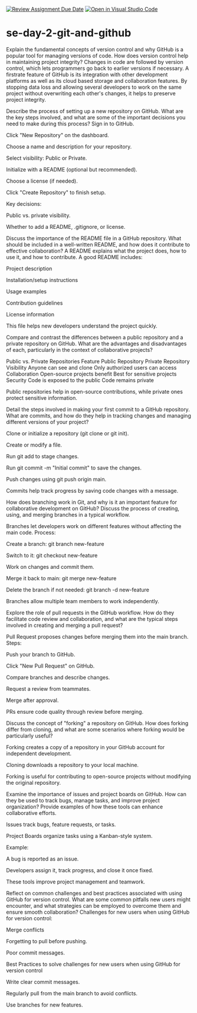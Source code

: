 [![Review Assignment Due Date](https://classroom.github.com/assets/deadline-readme-button-22041afd0340ce965d47ae6ef1cefeee28c7c493a6346c4f15d667ab976d596c.svg)](https://classroom.github.com/a/8wgCKhpZ)
[![Open in Visual Studio Code](https://classroom.github.com/assets/open-in-vscode-2e0aaae1b6195c2367325f4f02e2d04e9abb55f0b24a779b69b11b9e10269abc.svg)](https://classroom.github.com/online_ide?assignment_repo_id=18495143&assignment_repo_type=AssignmentRepo)
# se-day-2-git-and-github
Explain the fundamental concepts of version control and why GitHub is a popular tool for managing versions of code. How does version control help in maintaining project integrity?
Changes in code are followed by version control, which lets programmers go back to earlier versions if necessary. A firstrate feature of GitHub is its integration with other development platforms as well as its cloud based storage and collaboration features. By stopping data loss and allowing several developers to work on the same project without overwriting each other's changes, it helps to preserve project integrity.

Describe the process of setting up a new repository on GitHub. What are the key steps involved, and what are some of the important decisions you need to make during this process?
Sign in to GitHub.

Click "New Repository" on the dashboard.

Choose a name and description for your repository.

Select visibility: Public or Private.

Initialize with a README (optional but recommended).

Choose a license (if needed).

Click "Create Repository" to finish setup.

Key decisions:

Public vs. private visibility.

Whether to add a README, .gitignore, or license.

Discuss the importance of the README file in a GitHub repository. What should be included in a well-written README, and how does it contribute to effective collaboration?
A README explains what the project does, how to use it, and how to contribute. A good README includes:

Project description

Installation/setup instructions

Usage examples

Contribution guidelines

License information

This file helps new developers understand the project quickly.

Compare and contrast the differences between a public repository and a private repository on GitHub. What are the advantages and disadvantages of each, particularly in the context of collaborative projects?

Public 			vs. 				Private Repositories
Feature		Public Repository			Private Repository
Visibility		Anyone can see and clone		Only authorized users can access
Collaboration	Open-source projects benefit	Best for sensitive projects	
Security		Code is exposed to the public	Code remains private

Public repositories help in open-source contributions, while private ones protect sensitive information.

Detail the steps involved in making your first commit to a GitHub repository. What are commits, and how do they help in tracking changes and managing different versions of your project?

Clone or initialize a repository (git clone or git init).

Create or modify a file.

Run git add <file> to stage changes.

Run git commit -m "Initial commit" to save the changes.

Push changes using git push origin main.

Commits help track progress by saving code changes with a message.

How does branching work in Git, and why is it an important feature for collaborative development on GitHub? Discuss the process of creating, using, and merging branches in a typical workflow.

Branches let developers work on different features without affecting the main code.
Process:

Create a branch: git branch new-feature

Switch to it: git checkout new-feature

Work on changes and commit them.

Merge it back to main: git merge new-feature

Delete the branch if not needed: git branch -d new-feature

Branches allow multiple team members to work independently.

Explore the role of pull requests in the GitHub workflow. How do they facilitate code review and collaboration, and what are the typical steps involved in creating and merging a pull request?

Pull Request proposes changes before merging them into the main branch.
Steps:

Push your branch to GitHub.

Click "New Pull Request" on GitHub.

Compare branches and describe changes.

Request a review from teammates.

Merge after approval.

PRs ensure code quality through review before merging.

Discuss the concept of "forking" a repository on GitHub. How does forking differ from cloning, and what are some scenarios where forking would be particularly useful?

Forking creates a copy of a repository in your GitHub account for independent development.

Cloning downloads a repository to your local machine.

Forking is useful for contributing to open-source projects without modifying the original repository.

Examine the importance of issues and project boards on GitHub. How can they be used to track bugs, manage tasks, and improve project organization? Provide examples of how these tools can enhance collaborative efforts.

Issues track bugs, feature requests, or tasks.

Project Boards organize tasks using a Kanban-style system.

Example:

A bug is reported as an issue.

Developers assign it, track progress, and close it once fixed.

These tools improve project management and teamwork.

Reflect on common challenges and best practices associated with using GitHub for version control. What are some common pitfalls new users might encounter, and what strategies can be employed to overcome them and ensure smooth collaboration?
Challenges for new users when using GitHub for version control:

Merge conflicts

Forgetting to pull before pushing.

Poor commit messages.

Best Practices to solve challenges for new users when using GitHub for version control

Write clear commit messages.

Regularly pull from the main branch to avoid conflicts.

Use branches for new features.


